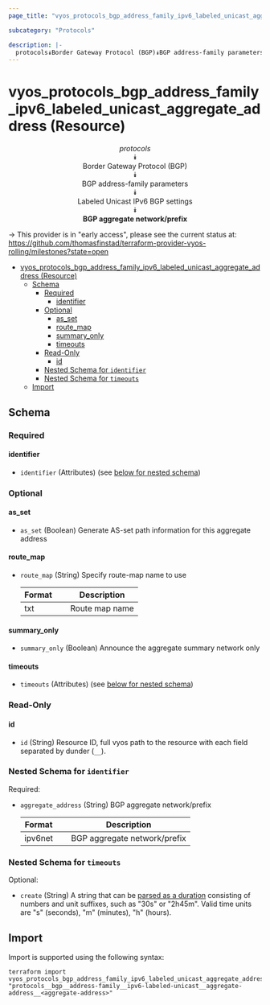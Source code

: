 ```yaml
---
page_title: "vyos_protocols_bgp_address_family_ipv6_labeled_unicast_aggregate_address Resource - vyos"

subcategory: "Protocols"

description: |-
  protocols⯯Border Gateway Protocol (BGP)⯯BGP address-family parameters⯯Labeled Unicast IPv6 BGP settings⯯BGP aggregate network/prefix
---
```


# vyos_protocols_bgp_address_family_ipv6_labeled_unicast_aggregate_address (Resource)
<center>


*protocols*  
⯯  
Border Gateway Protocol (BGP)  
⯯  
BGP address-family parameters  
⯯  
Labeled Unicast IPv6 BGP settings  
⯯  
**BGP aggregate network/prefix**


</center>

-> This provider is in "early access", please see the current status at: https://github.com/thomasfinstad/terraform-provider-vyos-rolling/milestones?state=open

<!--TOC-->

- [vyos_protocols_bgp_address_family_ipv6_labeled_unicast_aggregate_address (Resource)](#vyos_protocols_bgp_address_family_ipv6_labeled_unicast_aggregate_address-resource)
  - [Schema](#schema)
    - [Required](#required)
      - [identifier](#identifier)
    - [Optional](#optional)
      - [as_set](#as_set)
      - [route_map](#route_map)
      - [summary_only](#summary_only)
      - [timeouts](#timeouts)
    - [Read-Only](#read-only)
      - [id](#id)
    - [Nested Schema for `identifier`](#nested-schema-for-identifier)
    - [Nested Schema for `timeouts`](#nested-schema-for-timeouts)
  - [Import](#import)

<!--TOC-->

<!-- schema generated by tfplugindocs -->
## Schema

### Required

#### identifier
- `identifier` (Attributes) (see [below for nested schema](#nestedatt--identifier))

### Optional

#### as_set
- `as_set` (Boolean) Generate AS-set path information for this aggregate address
#### route_map
- `route_map` (String) Specify route-map name to use

    |  Format  &emsp;|  Description     |
    |----------|------------------|
    |  txt     &emsp;|  Route map name  |
#### summary_only
- `summary_only` (Boolean) Announce the aggregate summary network only
#### timeouts
- `timeouts` (Attributes) (see [below for nested schema](#nestedatt--timeouts))

### Read-Only

#### id
- `id` (String) Resource ID, full vyos path to the resource with each field separated by dunder (`__`).

<a id="nestedatt--identifier"></a>
### Nested Schema for `identifier`

Required:

- `aggregate_address` (String) BGP aggregate network/prefix

    |  Format   &emsp;|  Description                   |
    |-----------|--------------------------------|
    |  ipv6net  &emsp;|  BGP aggregate network/prefix  |


<a id="nestedatt--timeouts"></a>
### Nested Schema for `timeouts`

Optional:

- `create` (String) A string that can be [parsed as a duration](https://pkg.go.dev/time#ParseDuration) consisting of numbers and unit suffixes, such as &#34;30s&#34; or &#34;2h45m&#34;. Valid time units are &#34;s&#34; (seconds), &#34;m&#34; (minutes), &#34;h&#34; (hours).

## Import

Import is supported using the following syntax:

```shell
terraform import vyos_protocols_bgp_address_family_ipv6_labeled_unicast_aggregate_address.example "protocols__bgp__address-family__ipv6-labeled-unicast__aggregate-address__<aggregate-address>"
```
